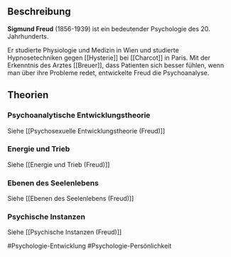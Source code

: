 ## Beschreibung
**Sigmund Freud** (1856-1939) ist ein bedeutender Psychologie des 20. Jahrhunderts.

Er studierte Physiologie und Medizin in Wien und studierte Hypnosetechniken gegen [[Hysterie]] bei [[Charcot]] in Paris. 
Mit der Erkenntnis des Arztes [[Breuer]], dass Patienten sich besser fühlen, wenn man über ihre Probleme redet, entwickelte Freud die Psychoanalyse. 

## Theorien
### Psychoanalytische Entwicklungstheorie
Siehe [[Psychosexuelle Entwicklungstheorie (Freud)]]

### Energie und Trieb
Siehe [[Energie und Trieb (Freud)]]

### Ebenen des Seelenlebens
Siehe [[Ebenen des Seelenlebens (Freud)]]

### Psychische Instanzen
Siehe [[Psychische Instanzen (Freud)]]

#Psychologie-Entwicklung 
#Psychologie-Persönlichkeit 